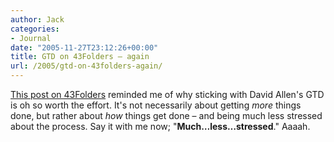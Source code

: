 ```yaml
---
author: Jack
categories:
- Journal
date: "2005-11-27T23:12:26+00:00"
title: GTD on 43Folders – again
url: /2005/gtd-on-43folders-again/
---
```


[This post on 43Folders][1] reminded me of why sticking with David Allen's GTD is oh so worth the effort. It's not necessarily about getting _more_ things done, but rather about _how_ things get done &#8211; and being much less stressed about the process. Say it with me now; "**Much&#8230;less&#8230;stressed**." Aaaah.

 [1]: http://www.43folders.com/2005/11/27/ev-gtd/